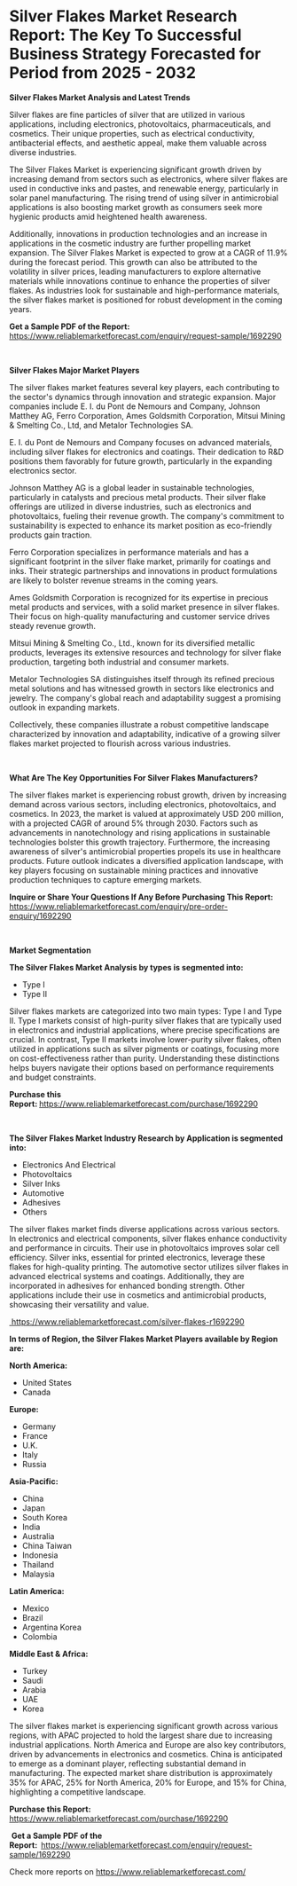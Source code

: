 <p><h1>Silver Flakes Market Research Report: The Key To Successful Business Strategy Forecasted for Period from 2025 - 2032</h1></p><p><strong>Silver Flakes Market Analysis and Latest Trends</strong></p>
<p><p>Silver flakes are fine particles of silver that are utilized in various applications, including electronics, photovoltaics, pharmaceuticals, and cosmetics. Their unique properties, such as electrical conductivity, antibacterial effects, and aesthetic appeal, make them valuable across diverse industries. </p><p>The Silver Flakes Market is experiencing significant growth driven by increasing demand from sectors such as electronics, where silver flakes are used in conductive inks and pastes, and renewable energy, particularly in solar panel manufacturing. The rising trend of using silver in antimicrobial applications is also boosting market growth as consumers seek more hygienic products amid heightened health awareness.</p><p>Additionally, innovations in production technologies and an increase in applications in the cosmetic industry are further propelling market expansion. The Silver Flakes Market is expected to grow at a CAGR of 11.9% during the forecast period. This growth can also be attributed to the volatility in silver prices, leading manufacturers to explore alternative materials while innovations continue to enhance the properties of silver flakes. As industries look for sustainable and high-performance materials, the silver flakes market is positioned for robust development in the coming years.</p></p>
<p><strong>Get a Sample PDF of the Report:&nbsp;</strong> <a href="https://www.reliablemarketforecast.com/enquiry/request-sample/1692290?utm_campaign=1885&utm_medium=2&utm_source=Github&utm_content=ia&utm_term=07012025&utm_id=silver-flakes">https://www.reliablemarketforecast.com/enquiry/request-sample/1692290</a></p>
<p>&nbsp;</p>
<p><strong>Silver Flakes Major Market Players</strong></p>
<p><p>The silver flakes market features several key players, each contributing to the sector's dynamics through innovation and strategic expansion. Major companies include E. I. du Pont de Nemours and Company, Johnson Matthey AG, Ferro Corporation, Ames Goldsmith Corporation, Mitsui Mining & Smelting Co., Ltd, and Metalor Technologies SA.</p><p>E. I. du Pont de Nemours and Company focuses on advanced materials, including silver flakes for electronics and coatings. Their dedication to R&D positions them favorably for future growth, particularly in the expanding electronics sector.</p><p>Johnson Matthey AG is a global leader in sustainable technologies, particularly in catalysts and precious metal products. Their silver flake offerings are utilized in diverse industries, such as electronics and photovoltaics, fueling their revenue growth. The company's commitment to sustainability is expected to enhance its market position as eco-friendly products gain traction.</p><p>Ferro Corporation specializes in performance materials and has a significant footprint in the silver flake market, primarily for coatings and inks. Their strategic partnerships and innovations in product formulations are likely to bolster revenue streams in the coming years.</p><p>Ames Goldsmith Corporation is recognized for its expertise in precious metal products and services, with a solid market presence in silver flakes. Their focus on high-quality manufacturing and customer service drives steady revenue growth.</p><p>Mitsui Mining & Smelting Co., Ltd., known for its diversified metallic products, leverages its extensive resources and technology for silver flake production, targeting both industrial and consumer markets.</p><p>Metalor Technologies SA distinguishes itself through its refined precious metal solutions and has witnessed growth in sectors like electronics and jewelry. The company's global reach and adaptability suggest a promising outlook in expanding markets.</p><p>Collectively, these companies illustrate a robust competitive landscape characterized by innovation and adaptability, indicative of a growing silver flakes market projected to flourish across various industries.</p></p>
<p>&nbsp;</p>
<p><strong>What Are The Key Opportunities For Silver Flakes Manufacturers?</strong></p>
<p><p>The silver flakes market is experiencing robust growth, driven by increasing demand across various sectors, including electronics, photovoltaics, and cosmetics. In 2023, the market is valued at approximately USD 200 million, with a projected CAGR of around 5% through 2030. Factors such as advancements in nanotechnology and rising applications in sustainable technologies bolster this growth trajectory. Furthermore, the increasing awareness of silver's antimicrobial properties propels its use in healthcare products. Future outlook indicates a diversified application landscape, with key players focusing on sustainable mining practices and innovative production techniques to capture emerging markets.</p></p>
<p><strong>Inquire or Share Your Questions If Any Before Purchasing This Report:</strong> <a href="https://www.reliablemarketforecast.com/enquiry/pre-order-enquiry/1692290?utm_campaign=1885&utm_medium=2&utm_source=Github&utm_content=ia&utm_term=07012025&utm_id=silver-flakes">https://www.reliablemarketforecast.com/enquiry/pre-order-enquiry/1692290</a></p>
<p>&nbsp;</p>
<p><strong>Market Segmentation</strong></p>
<p><strong>The Silver Flakes Market Analysis by types is segmented into:</strong></p>
<p><ul><li>Type I</li><li>Type II</li></ul></p>
<p><p>Silver flakes markets are categorized into two main types: Type I and Type II. Type I markets consist of high-purity silver flakes that are typically used in electronics and industrial applications, where precise specifications are crucial. In contrast, Type II markets involve lower-purity silver flakes, often utilized in applications such as silver pigments or coatings, focusing more on cost-effectiveness rather than purity. Understanding these distinctions helps buyers navigate their options based on performance requirements and budget constraints.</p></p>
<p><strong>Purchase this Report:&nbsp;</strong><a href="https://www.reliablemarketforecast.com/purchase/1692290?utm_campaign=1885&utm_medium=2&utm_source=Github&utm_content=ia&utm_term=07012025&utm_id=silver-flakes">https://www.reliablemarketforecast.com/purchase/1692290</a></p>
<p>&nbsp;</p>
<p><strong>The Silver Flakes Market Industry Research by Application is segmented into:</strong></p>
<p><ul><li>Electronics And Electrical</li><li>Photovoltaics</li><li>Silver Inks</li><li>Automotive</li><li>Adhesives</li><li>Others</li></ul></p>
<p><p>The silver flakes market finds diverse applications across various sectors. In electronics and electrical components, silver flakes enhance conductivity and performance in circuits. Their use in photovoltaics improves solar cell efficiency. Silver inks, essential for printed electronics, leverage these flakes for high-quality printing. The automotive sector utilizes silver flakes in advanced electrical systems and coatings. Additionally, they are incorporated in adhesives for enhanced bonding strength. Other applications include their use in cosmetics and antimicrobial products, showcasing their versatility and value.</p></p>
<p><a href="https://www.reliablemarketforecast.com/silver-flakes-r1692290?utm_campaign=1885&utm_medium=2&utm_source=Github&utm_content=ia&utm_term=07012025&utm_id=silver-flakes">&nbsp;https://www.reliablemarketforecast.com/silver-flakes-r1692290</a></p>
<p><strong>In terms of Region, the Silver Flakes Market Players available by Region are:</strong></p>
<p>
    <p> <strong> North America: </strong>
        <ul>
            <li>United States</li>
            <li>Canada</li>
        </ul>
        </p> 
    <p> <strong> Europe: </strong>
        <ul>
            <li>Germany</li>
            <li>France</li>
            <li>U.K.</li>
            <li>Italy</li>
            <li>Russia</li>
        </ul>
        </p> 
    <p> <strong> Asia-Pacific: </strong>
        <ul>
            <li>China</li>
            <li>Japan</li>
            <li>South Korea</li>
            <li>India</li>
            <li>Australia</li>
            <li>China Taiwan</li>
            <li>Indonesia</li>
            <li>Thailand</li>
            <li>Malaysia</li>
        </ul>
        </p> 
    <p> <strong> Latin America: </strong>
        <ul>
            <li>Mexico</li>
            <li>Brazil</li>
            <li>Argentina Korea</li>
            <li>Colombia</li>
        </ul>
        </p> 
    <p> <strong> Middle East & Africa: </strong>
        <ul>
            <li>Turkey</li>
            <li>Saudi</li>
            <li>Arabia</li>
            <li>UAE</li>
            <li>Korea</li>
        </ul>
    </p>
    </p>
<p><p>The silver flakes market is experiencing significant growth across various regions, with APAC projected to hold the largest share due to increasing industrial applications. North America and Europe are also key contributors, driven by advancements in electronics and cosmetics. China is anticipated to emerge as a dominant player, reflecting substantial demand in manufacturing. The expected market share distribution is approximately 35% for APAC, 25% for North America, 20% for Europe, and 15% for China, highlighting a competitive landscape.</p></p>
<p><strong>Purchase this Report: </strong><a href="https://www.reliablemarketforecast.com/purchase/1692290?utm_campaign=1885&utm_medium=2&utm_source=Github&utm_content=ia&utm_term=07012025&utm_id=silver-flakes">https://www.reliablemarketforecast.com/purchase/1692290</a></p>
<p>&nbsp;<strong>Get a Sample PDF of the Report:&nbsp;&nbsp;</strong><a href="https://www.reliablemarketforecast.com/enquiry/request-sample/1692290?utm_campaign=1885&utm_medium=2&utm_source=Github&utm_content=ia&utm_term=07012025&utm_id=silver-flakes">https://www.reliablemarketforecast.com/enquiry/request-sample/1692290</a></p>
<p><strong></strong></p>
<p>Check more reports on <a href="https://www.reliablemarketforecast.com/?utm_campaign=1885&utm_medium=2&utm_source=Github&utm_content=ia&utm_term=07012025&utm_id=silver-flakes">https://www.reliablemarketforecast.com/</a></p>